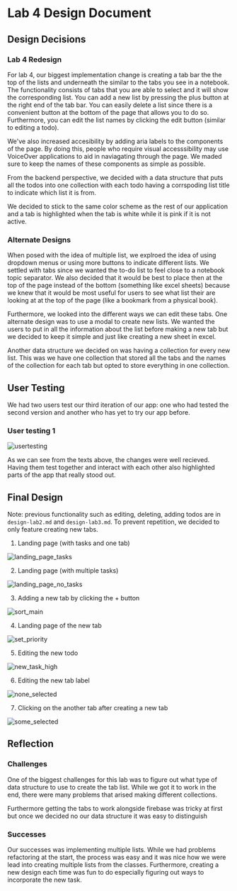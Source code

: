 # Lab 4 Design Document

## Design Decisions
### Lab 4 Redesign

For lab 4, our biggest implementation change is creating a tab bar the the top of the lists and underneath the similar to the tabs you see in a notebook. The functionality consists of tabs that you are able to select and it will show the corresponding list. You can add a new list by pressing the plus button at the right end of the tab bar. You can easily delete a list since there is a convenient button at the bottom of the page that allows you to do so. Furthermore, you can edit the list names by clicking the edit button (similar to editing a todo).

We've also increased accesibility by adding aria labels to the components of the page. By doing this, people who require visual accesssibility may use VoiceOver applications to aid in naviagating through the page. We maded sure to keep the names of these components as simple as possible.

From the backend perspective, we decided with a data structure that puts all the todos into one collection with each todo having a corrspoding list title to indicate which list it is from.

We decided to stick to the same color scheme as the rest of our application and a tab is highlighted when the tab is white while it is pink if it is not active.

### Alternate Designs

When posed with the idea of multiple list, we explroed the idea of using dropdown menus or using more buttons to indicate different lists. We settled with tabs since we wanted the to-do list to feel close to a notebook topic separator. We also decided that it would be best to place then at the top of the page instead of the bottom (something like excel sheets) because we knew that it would be most useful for users to see what list their are looking at at the top of the page (like a bookmark from a physical book). 

Furthermore, we looked into the different ways we can edit these tabs. One alternate design was to use a modal to create new lists. We wanted the users to put in all the information about the list before making a new tab but we decided to keep it simple and just like creating a new sheet in excel.

Another data structure we decided on was having a collection for every new list. This was we have one collection that stored all the tabs and the names of the collection for each tab but opted to store everything in one collection. 

## User Testing

We had two users test our third iteration of our app: one who had tested the second version and another who has yet to try our app before.

### User testing 1

![usertesting](images/usertest_3.png)

As we can see from the texts above, the changes were well recieved. Having them test together and interact with each other also highlighted parts of the app that really stood out.

## Final Design
Note: previous functionality such as editing, deleting, adding todos are in `design-lab2.md` and `design-lab3.md`. To prevent repetition, we decided to only feature creating new tabs.

1. Landing page (with tasks and one tab)

![landing_page_tasks](images/first.png)

2. Landing page (with multiple tasks)

![landing_page_no_tasks](images/second.png)

3. Adding a new tab by clicking the + button

![sort_main](images/third.png)

4. Landing page of the new tab

![set_priority](images/fourth.png)

5. Editing the new todo

![new_task_high](images/fifth.png)

6. Editing the new tab label

![none_selected](images/sixth.png)

7. Clicking on the another tab after creating a new tab

![some_selected](images/seventh.png)

## Reflection
### Challenges

One of the biggest challenges for this lab was to figure out what type of data structure to use to create the tab list. While we got it to work in the end, there were many problems that arised making different collections.

Furthermore getting the tabs to work alongside firebase was tricky at first but once we decided no our data structure it was easy to distinguish

### Successes

Our successes was implementing multiple lists. While we had problems refactoring at the start, the process was easy and it was nice how we were lead into creating multiple lists from the classes. Furthermore, creating a new design each time was fun to do especially figuring out ways to incorporate the new task.